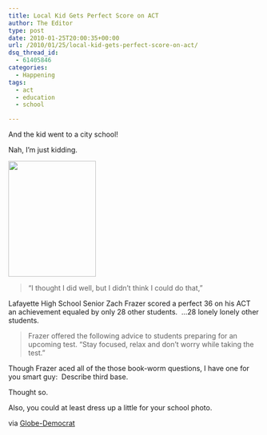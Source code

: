 ```yaml
---
title: Local Kid Gets Perfect Score on ACT
author: The Editor
type: post
date: 2010-01-25T20:00:35+00:00
url: /2010/01/25/local-kid-gets-perfect-score-on-act/
dsq_thread_id:
  - 61405846
categories:
  - Happening
tags:
  - act
  - education
  - school

---
```

And the kid went to a city school!

Nah, I&#8217;m just kidding.
  
[<img class="alignright size-full wp-image-2979" title="photo" src="http://punchingkitty.com/wp-content/uploads/2010/01/photo.jpeg" alt="" width="175" height="232" />][1]

> “I thought I did well, but I didn’t think I could do that,”

Lafayette High School Senior Zach Frazer scored a perfect 36 on his ACT an achievement equaled by only 28 other students.  &#8230;28 lonely lonely other students.

> Frazer offered the following advice to students preparing for an upcoming test. “Stay focused, relax and don’t worry while taking the test.”

Though Frazer aced all of the those book-worm questions, I have one for you smart guy:  Describe third base.

Thought so.

Also, you could at least dress up a little for your school photo.

via <a href="http://www.globe-democrat.com/news/2010/jan/22/lafayette-high-student-achieves-perfect-act/" target="_blank">Globe-Democrat</a>

 [1]: http://punchingkitty.com/wp-content/uploads/2010/01/photo.jpeg